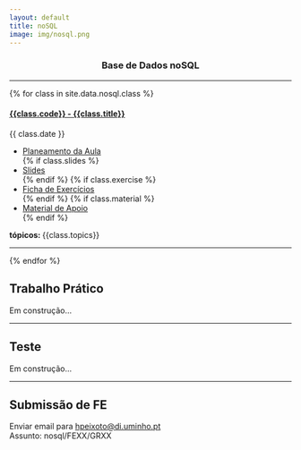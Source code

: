 ```yaml
---
layout: default
title: noSQL
image: img/nosql.png
---
```


<h3 style="text-align:center;">Base de Dados noSQL</h3>

---

{% for class in site.data.nosql.class %}

<h4> <a href="" target="_blank">{{class.code}} - {{class.title}}</a></h4>   
<i class="fa fa-calendar"></i> {{ class.date }} 
<ul>
    <li> <a href="{{ class.plan }}" target='_blank'> Planeamento da Aula </a></li>
    {% if class.slides %} 
        <li> <a href="{{ class.slides }}" target='_blank'> Slides </a> </li>
    {% endif %}
    {% if class.exercise %} 
        <li> <a href="{{ class.exercise }}" target='_blank'> Ficha de Exercícios </a> </li>
    {% endif %}
    {% if class.material %} 
        <li> <a href="{{ class.material }}" target='_blank'> Material de Apoio </a> </li>
    {% endif %}
</ul>  
<strong> tópicos: </strong> {{class.topics}} 

---

{% endfor %}
<h2>Trabalho Prático</h2>
<p> Em construção... </p>

---

<h2>Teste</h2>
<p> Em construção... </p>

---

<h2> Submissão de FE</h2>
<p> <i class="fa fa-envelope"></i>  Enviar email para <a href="mailto:hpeixoto@di.uminho.pt?subject=nosql/FEXX/GRXX">hpeixoto@di.uminho.pt</a> <br>
Assunto: nosql/FEXX/GRXX </p>